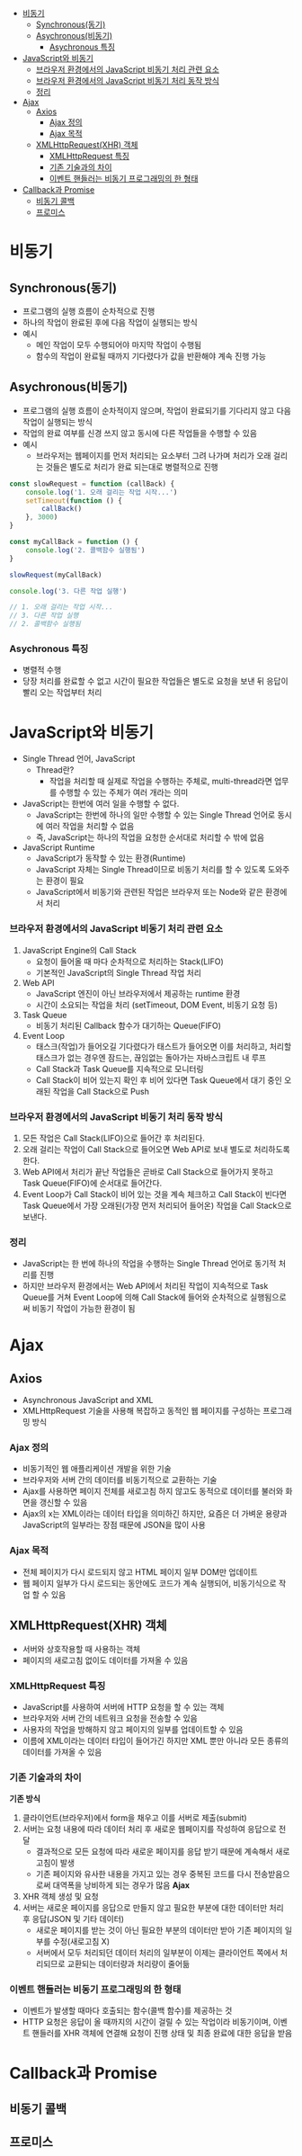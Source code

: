 - [비동기](#비동기)
  - [Synchronous(동기)](#synchronous동기)
  - [Asychronous(비동기)](#asychronous비동기)
    - [Asychronous 특징](#asychronous-특징)
- [JavaScript와 비동기](#javascript와-비동기)
    - [브라우저 환경에서의 JavaScript 비동기 처리 관련 요소](#브라우저-환경에서의-javascript-비동기-처리-관련-요소)
    - [브라우저 환경에서의 JavaScript 비동기 처리 동작 방식](#브라우저-환경에서의-javascript-비동기-처리-동작-방식)
    - [정리](#정리)
- [Ajax](#ajax)
  - [Axios](#axios)
    - [Ajax 정의](#ajax-정의)
    - [Ajax 목적](#ajax-목적)
  - [XMLHttpRequest(XHR) 객체](#xmlhttprequestxhr-객체)
    - [XMLHttpRequest 특징](#xmlhttprequest-특징)
    - [기존 기술과의 차이](#기존-기술과의-차이)
    - [이벤트 핸들러는 비동기 프로그래밍의 한 형태](#이벤트-핸들러는-비동기-프로그래밍의-한-형태)
- [Callback과 Promise](#callback과-promise)
  - [비동기 콜백](#비동기-콜백)
  - [프로미스](#프로미스)

# 비동기
## Synchronous(동기)
- 프로그램의 실행 흐름이 순차적으로 진행
- 하나의 작업이 완료된 후에 다음 작업이 실행되는 방식
- 예시
  - 메인 작업이 모두 수행되어야 마지막 작업이 수행됨
  - 함수의 작업이 완료될 때까지 기다렸다가 값을 반환해야 계속 진행 가능
## Asychronous(비동기)
- 프로그램의 실행 흐름이 순차적이지 않으며, 작업이 완료되기를 기다리지 않고 다음 작업이 실행되는 방식
- 작업의 완료 여부를 신경 쓰지 않고 동시에 다른 작업들을 수행할 수 있음
- 예시
  - 브라우저는 웹페이지를 먼저 처리되는 요소부터 그려 나가며 처리가 오래 걸리는 것들은 별도로 처리가 완료 되는대로 병렬적으로 진행
```js
const slowRequest = function (callBack) {
    console.log('1. 오래 걸리는 작업 시작...')
    setTimeout(function () {
        callBack()
    }, 3000)
}

const myCallBack = function () {
    console.log('2. 콜백함수 실행됨')
}

slowRequest(myCallBack)

console.log('3. 다른 작업 실행')

// 1. 오래 걸리는 작업 시작...
// 3. 다른 작업 실행
// 2. 콜백함수 실행됨
```
### Asychronous 특징
- 병렬적 수행
- 당장 처리를 완료할 수 없고 시간이 필요한 작업들은 별도로 요청을 보낸 뒤 응답이 빨리 오는 작업부터 처리
  
# JavaScript와 비동기
- Single Thread 언어, JavaScript
  - Thread란?
    - 작업을 처리할 때 실제로 작업을 수행하는 주체로, multi-thread라면 업무를 수행할 수 있는 주체가 여러 개라는 의미
- JavaScript는 한번에 여러 일을 수행할 수 없다.
  - JavaScript는 한번에 하나의 일만 수행할 수 있는 Single Thread 언어로 동시에 여러 작업을 처리할 수 없음
  - 즉, JavaScript는 하나의 작업을 요청한 순서대로 처리할 수 밖에 없음
- JavaScript Runtime
  - JavaScript가 동작할 수 있는 환경(Runtime)
  - JavaScript 자체는 Single Thread이므로 비동기 처리를 할 수 있도록 도와주는 환경이 필요
  - JavaScript에서 비동기와 관련된 작업은 브라우저 또는 Node와 같은 환경에서 처리
### 브라우저 환경에서의 JavaScript 비동기 처리 관련 요소
1. JavaScript Engine의 Call Stack
    - 요청이 들어올 때 마다 순차적으로 처리하는 Stack(LIFO)
    - 기본적인 JavaScript의 Single Thread 작업 처리
2. Web API
    - JavaScript 엔진이 아닌 브라우저에서 제공하는 runtime 환경
    - 시간이 소요되는 작업을 처리 (setTimeout, DOM Event, 비동기 요청 등)
3. Task Queue
    - 비동기 처리된 Callback 함수가 대기하는 Queue(FIFO)
4. Event Loop
    - 태스크(작업)가 들어오길 기다렸다가 태스트가 들어오면 이를 처리하고, 처리할 태스크가 없는 경우엔 잠드는, 끊임없는 돌아가는 자바스크립트 내 루프
    - Call Stack과 Task Queue를 지속적으로 모니터링
    - Call Stack이 비어 있는지 확인 후 비어 있다면 Task Queue에서 대기 중인 오래된 작업을 Call Stack으로 Push

### 브라우저 환경에서의 JavaScript 비동기 처리 동작 방식
1. 모든 작업은 Call Stack(LIFO)으로 들어간 후 처리된다.
2. 오래 걸리는 작업이 Call Stack으로 들어오면 Web API로 보내 별도로 처리하도록 한다.
3. Web API에서 처리가 끝난 작업들은 곧바로 Call Stack으로 들어가지 못하고 Task Queue(FIFO)에 순서대로 들어간다.
4. Event Loop가 Call Stack이 비어 있는 것을 계속 체크하고 Call Stack이 빈다면 Task Queue에서 가장 오래된(가장 먼저 처리되어 들어온) 작업을 Call Stack으로 보낸다.

### 정리
- JavaScript는 한 번에 하나의 작업을 수행하는 Single Thread 언어로 동기적 처리를 진행
- 하지만 브라우저 환경에서는 Web API에서 처리된 작업이 지속적으로 Task Queue를 거쳐 Event Loop에 의해 Call Stack에 들어와 순차적으로 실행됨으로써 비동기 작업이 가능한 환경이 됨
  
# Ajax
## Axios
- Asynchronous JavaScript and XML
- XMLHttpRequest 기술을 사용해 복잡하고 동적인 웹 페이지를 구성하는 프로그래밍 방식
### Ajax 정의
- 비동기적인 웹 애플리케이션 개발을 위한 기술
- 브라우저와 서버 간의 데이터를 비동기적으로 교환하는 기술
- Ajax를 사용하면 페이지 전체를 새로고침 하지 않고도 동적으로 데이터를 불러와 화면을 갱신할 수 있음
- Ajax의 x는 XML이라는 데이터 타입을 의미하긴 하지만, 요즘은 더 가벼운 용량과 JavaScript의 일부라는 장점 때문에 JSON을 많이 사용
### Ajax 목적
- 전체 페이지가 다시 로드되지 않고 HTML 페이지 일부 DOM만 업데이트
- 웹 페이지 일부가 다시 로드되는 동안에도 코드가 계속 실행되어, 비동기식으로 작업 할 수 있음
## XMLHttpRequest(XHR) 객체
- 서버와 상호작용할 때 사용하는 객체
- 페이지의 새로고침 없이도 데이터를 가져올 수 있음
### XMLHttpRequest 특징
- JavaScript를 사용하여 서버에 HTTP 요청을 할 수 있는 객체
- 브라우저와 서버 간의 네트워크 요청을 전송할 수 있음
- 사용자의 작업을 방해하지 않고 페이지의 일부를 업데이트할 수 있음
- 이름에 XML이라는 데이터 타입이 들어가긴 하지만 XML 뿐만 아니라 모든 종류의 데이터를 가져올 수 있음  
### 기존 기술과의 차이
**기존 방식**
1. 클라이언트(브라우저)에서 form을 채우고 이를 서버로 제출(submit)
2. 서버는 요청 내용에 따라 데이터 처리 후 새로운 웹페이지를 작성하여 응답으로 전달
    - 결과적으로 모든 요청에 따라 새로운 페이지를 응답 받기 때문에 계속해서 새로고침이 발생
    - 기존 페이지와 유사한 내용을 가지고 있는 경우 중복된 코드를 다시 전송받음으로써 대역폭을 낭비하게 되는 경우가 많음
**Ajax**
1. XHR 객체 생성 및 요청
2. 서버는 새로운 페이지를 응답으로 만들지 않고 필요한 부분에 대한 데이터만 처리 후 응답(JSON 및 기타 데이터)
    - 새로운 페이지를 받는 것이 아닌 필요한 부분의 데이터만 받아 기존 페이지의 일부를 수정(새로고침 X)
    - 서버에서 모두 처리되던 데이터 처리의 일부분이 이제는 클라이언트 쪽에서 처리되므로 교환되는 데이터량과 처리량이 줄어듦
### 이벤트 핸들러는 비동기 프로그래밍의 한 형태
- 이벤트가 발생할 때마다 호출되는 함수(콜백 함수)를 제공하는 것
- HTTP 요청은 응답이 올 때까지의 시간이 걸릴 수 있는 작업이라 비동기이며, 이벤트 핸들러를 XHR 객체에 연결해 요청이 진행 상태 및 최종 완료에 대한 응답을 받음
# Callback과 Promise
## 비동기 콜백
## 프로미스